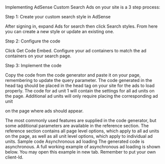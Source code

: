 

Implementing AdSense Custom Search Ads on your site is a 3 step process:

Step 1: Create your custom search style in AdSense

After signing in, expand Ads for search then click Search styles. From here you can create a new style or update an existing one.

Step 2: Configure the code

Click Get Code Embed. Configure your ad containers to match the ad containers on your search page.

Step 3: Implement the code

Copy the code from the code generator and paste it on your page, remembering to update the query parameter. The code generated in the head tag should be placed in the head tag on your site for the ads to load properly. The code for ad unit 1 will contain the settings for all ad units on the page. Additional ad units will only require placing the corresponding ad unit <div> on the page where ads should appear.

The most commonly used features are supplied in the code generator, but some additional parameters are available in the reference section. The reference section contains all page level options, which apply to all ad units on the page, as well as all unit level options, which apply to individual ad units.
Sample code
Asynchronous ad loading
The generated code is asynchronous. A full working example of asynchronous ad loading is shown below. You may open this example in new tab. Remember to put your own client-Id.
